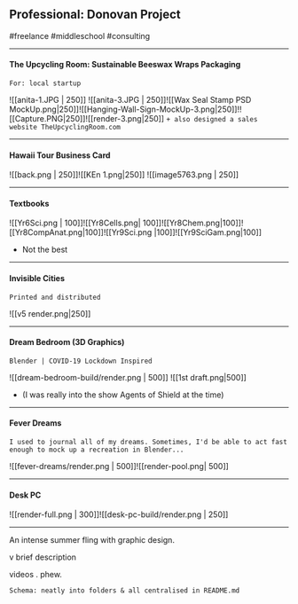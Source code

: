 ## Professional: Donovan Project 
#freelance #middleschool #consulting

---
#### The Upcycling Room: Sustainable Beeswax Wraps Packaging
`For: local startup`

![[anita-1.JPG | 250]] ![[anita-3.JPG | 250]]![[Wax Seal Stamp PSD MockUp.png|250]]![[Hanging-Wall-Sign-MockUp-3.png|250]]!![[Capture.PNG|250]]![[render-3.png|250]]
`+ also designed a sales website TheUpcyclingRoom.com`

---
#### Hawaii Tour Business Card

![[back.png | 250]]![[KEn 1.png|250]]
![[image5763.png | 250]]

---

#### Textbooks

![[Yr6Sci.png | 100]]![[Yr8Cells.png| 100]]![[Yr8Chem.png|100]]![[Yr8CompAnat.png|100]]![[Yr9Sci.png |100]]![[Yr9SciGam.png|100]]
- Not the best

---

#### Invisible Cities
`Printed and distributed`

![[v5 render.png|250]]

---

#### Dream Bedroom (3D Graphics)
`Blender | COVID-19 Lockdown Inspired`

![[dream-bedroom-build/render.png | 500]]
![[1st draft.png|500]]
- (I was really into the show Agents of Shield at the time)

---
#### Fever Dreams 
`I used to journal all of my dreams. Sometimes, I'd be able to act fast enough to mock up a recreation in Blender...`

![[fever-dreams/render.png | 500]]![[render-pool.png| 500]]

---

#### Desk PC

![[render-full.png | 300]]![[desk-pc-build/render.png | 250]]

---







An intense summer fling with graphic design.

  

v brief description

videos . phew.




`Schema: neatly into folders & all centralised in README.md`